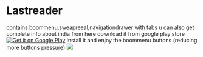 # Lastreader
contains boommenu,sweapreeal,navigationdrawer with tabs
u can also get complete info about india from here
download it from google play store
<a href='https://play.google.com/store/apps/details?id=com.Good.dell.reader&utm_source=global_co&utm_medium=prtnr&utm_content=Mar2515&utm_campaign=PartBadge&pcampaignid=MKT-Other-global-all-co-prtnr-py-PartBadge-Mar2515-1'><img alt='Get it on Google Play' src='https://play.google.com/intl/en_us/badges/images/generic/en_badge_web_generic.png'/></a>
install it and enjoy the boommenu buttons (reducing more buttons pressure)
<img src="https://github.com/vikashumain/Lastreader/blob/master/Screenshot_2016-09-13-00-37-58.png"/>
